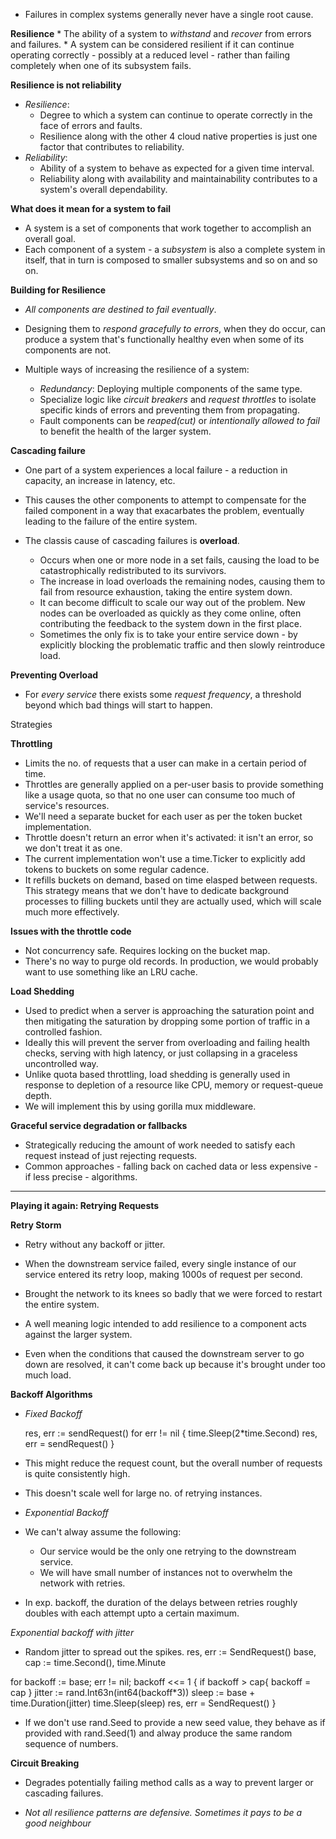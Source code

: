 * Failures in complex systems generally never have a single root cause.

**Resilience**
    * The ability of a system to *withstand* and *recover* from errors and failures.
    * A system can be considered resilient if it can continue operating correctly - possibly at a reduced level - rather than failing completely when one of its subsystem fails.

**Resilience is not reliability**
* *Resilience*: 
    * Degree to which a system can continue to operate correctly in the face of errors and faults.
    * Resilience along with the other 4 cloud native properties is just one factor that contributes to reliability.
* *Reliability*:
    * Ability of a system to behave as expected for a given time interval.
    * Reliability along with availability and maintainability contributes to a system's overall dependability.

**What does it mean for a system to fail**
* A system is a set of components that work together to accomplish an overall goal.
* Each component of a system - a *subsystem* is also a complete system in itself, that in turn is composed to smaller subsystems and so on and so on.

**Building for Resilience**
* *All components are destined to fail eventually*.
* Designing them to *respond gracefully to errors*, when they do occur, can produce a system that's functionally healthy even when some of its components are not.

* Multiple ways of increasing the resilience of a system:
    * *Redundancy*: Deploying multiple components of the same type.
    * Specialize logic like *circuit breakers* and *request throttles* to isolate specific kinds of errors and preventing them from propagating.
    * Fault components can be *reaped(cut)* or *intentionally allowed to fail* to benefit the health of the larger system.

**Cascading failure**
* One part of a system experiences a local failure - a reduction in capacity, an increase in latency, etc.
* This causes the other components to attempt to compensate for the failed component in a way that exacarbates the problem, eventually leading to the failure of the entire system.

* The classis cause of cascading failures is **overload**.
    * Occurs when one or more node in a set fails, causing the load to be catastrophically redistributed to its survivors.
    * The increase in load overloads the remaining nodes, causing them to fail from resource exhaustion, taking the entire system down.
    * It can become difficult to scale our way out of the problem. New nodes can be overloaded as quickly as they come online, often contributing the feedback to the system down in the first place.
    * Sometimes the only fix is to take your entire service down - by explicitly blocking the problematic traffic and then slowly reintroduce load.

**Preventing Overload**
* For *every service* there exists some *request frequency*, a threshold beyond which bad things will start to happen.

Strategies

**Throttling**
* Limits the no. of requests that a user can make in a certain period of time.
* Throttles are generally applied on a per-user basis to provide something like a usage quota, so that no one user can consume too much of service's resources.
* We'll need a separate bucket for each user as per the token bucket implementation.
* Throttle doesn't return an error when it's activated: it isn't an error, so we don't treat it as one.
* The current implementation won't use a time.Ticker to explicitly add tokens to buckets on some regular cadence.
* It refills buckets on demand, based on time elasped between requests. This strategy means that we don't have to dedicate background processes to filling buckets until they are actually used, which will scale much more effectively.

**Issues with the throttle code**
* Not concurrency safe. Requires locking on the bucket map.
* There's no way to purge old records. In production, we would probably want to use something like an LRU cache.

**Load Shedding**
* Used to predict when a server is approaching the saturation point and then mitigating the saturation by dropping some portion of traffic in a controlled fashion.
* Ideally this will prevent the server from overloading and failing health checks, serving with high latency, or just collapsing in a graceless uncontrolled way.
* Unlike quota based throttling, load shedding is generally used in response to depletion of a resource like CPU, memory or request-queue depth.
* We will implement this by using gorilla mux middleware.

**Graceful service degradation or fallbacks**
* Strategically reducing the amount of work needed to satisfy each request instead of just rejecting requests.
* Common approaches - falling back on cached data or less expensive - if less precise - algorithms.

****************************************************************************************************

**Playing it again: Retrying Requests**

**Retry Storm**
* Retry without any backoff or jitter.
* When the downstream service failed, every single instance of our service entered its retry loop, making 1000s of request per second.
* Brought the network to its knees so badly that we were forced to restart the entire system.

* A well meaning logic intended to add resilience to a component acts against the larger system.
* Even when the conditions that caused the downstream server to go down are resolved, it can't come back up because it's brought under too much load.

**Backoff Algorithms**

* *Fixed Backoff*

    res, err := sendRequest()
    for err != nil {
        time.Sleep(2*time.Second)
        res, err = sendRequest()
    }
* This might reduce the request count, but the overall number of requests is quite consistently high.
* This doesn't scale well for large no. of retrying instances.

* *Exponential Backoff*
* We can't alway assume the following:
    * Our service would be the only one retrying to the downstream service.
    * We will have small number of instances not to overwhelm the network with retries.
* In exp. backoff, the duration of the delays between retries roughly doubles with each attempt upto a certain maximum.

*Exponential backoff with jitter*
* Random jitter to spread out the spikes.
res, err := SendRequest()
base, cap := time.Second(), time.Minute

for backoff := base; err != nil; backoff <<= 1 {
    if backoff > cap{
        backoff = cap
    }
    jitter := rand.Int63n(int64(backoff*3))
    sleep := base + time.Duration(jitter)
    time.Sleep(sleep)
    res, err = SendRequest()
}

* If we don't use rand.Seed to provide a new seed value, they behave as if provided with rand.Seed(1) and alway produce the same random sequence of numbers.

**Circuit Breaking**
* Degrades potentially failing method calls as a way to prevent larger or cascading failures.

* *Not all resilience patterns are defensive. Sometimes it pays to be a good neighbour*